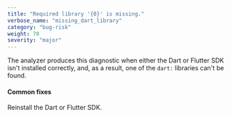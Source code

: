 ```yaml
---
title: "Required library '{0}' is missing."
verbose_name: "missing_dart_library"
category: "bug-risk"
weight: 70
severity: "major"
---
```

The analyzer produces this diagnostic when either the Dart or Flutter SDK
isn't installed correctly, and, as a result, one of the `dart:` libraries
can't be found.

#### Common fixes

Reinstall the Dart or Flutter SDK.
